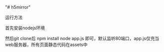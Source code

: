 "# h5mirror" 

运行方法

首先安装nodejs环境

然后git clone后
npm install
node app.js
即可，默认监听80端口，app.js仅充当web服务器，所有页面静态代码在assets中